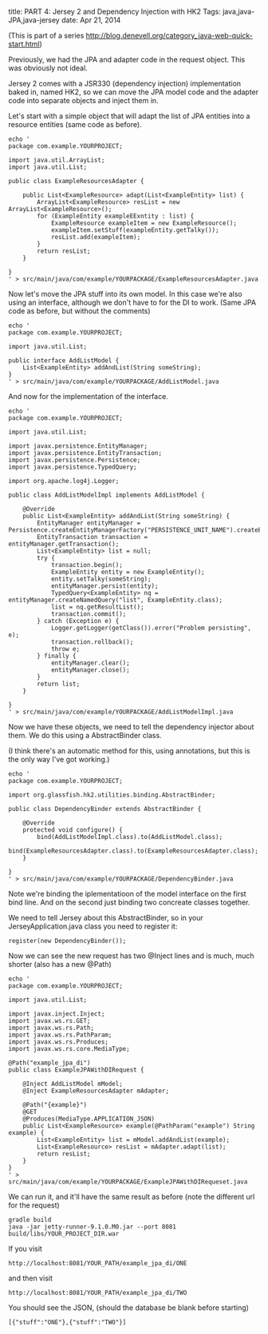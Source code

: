 title: PART 4: Jersey 2 and Dependency Injection with HK2
Tags: java,java-JPA,java-jersey
date: Apr 21, 2014

(This is part of a series http://blog.denevell.org/category_java-web-quick-start.html)

Previously, we had the JPA and adapter code in the request object. This was obviously not ideal.

Jersey 2 comes with a JSR330 (dependency injection) implementation baked in, named HK2, so we can move the JPA model code and the adapter code into separate objects and inject them in.

Let's start with a simple object that will adapt the list of JPA entities into a resource entities (same code as before).

    echo '
    package com.example.YOURPROJECT;
    
    import java.util.ArrayList;
    import java.util.List;
    
    public class ExampleResourcesAdapter {
    	
    	public List<ExampleResource> adapt(List<ExampleEntity> list) { 
    		ArrayList<ExampleResource> resList = new ArrayList<ExampleResource>();
    		for (ExampleEntity exampleEExntity : list) {
    			ExampleResource exampleItem = new ExampleResource();
    			exampleItem.setStuff(exampleEntity.getTalky());
    			resList.add(exampleItem);
    		}
    		return resList;
    	}
    
    }
    ' > src/main/java/com/example/YOURPACKAGE/ExampleResourcesAdapter.java
    
Now let's move the JPA stuff into its own model. In this case we're also using an interface, although we don't have to for the DI to work. (Same  JPA code as before, but without the comments)

    echo '
    package com.example.YOURPROJECT;
    
    import java.util.List;
    
    public interface AddListModel {
        List<ExampleEntity> addAndList(String someString);
    }
    ' > src/main/java/com/example/YOURPACKAGE/AddListModel.java

And now for the implementation of the interface.

    echo '
    package com.example.YOURPROJECT;
    
    import java.util.List;
    
    import javax.persistence.EntityManager;
    import javax.persistence.EntityTransaction;
    import javax.persistence.Persistence;
    import javax.persistence.TypedQuery;
    
    import org.apache.log4j.Logger;
    
    public class AddListModelImpl implements AddListModel {
    
    	@Override
    	public List<ExampleEntity> addAndList(String someString) {
    		EntityManager entityManager = Persistence.createEntityManagerFactory("PERSISTENCE_UNIT_NAME").createEntityManager();
    		EntityTransaction transaction = entityManager.getTransaction(); 
    		List<ExampleEntity> list = null;
    		try {
    			transaction.begin();
    			ExampleEntity entity = new ExampleEntity();
    			entity.setTalky(someString);
    			entityManager.persist(entity);
    			TypedQuery<ExampleEntity> nq = entityManager.createNamedQuery("list", ExampleEntity.class);
    			list = nq.getResultList();
    			transaction.commit();
    		} catch (Exception e) {
    			Logger.getLogger(getClass()).error("Problem persisting", e);
    			transaction.rollback();
    			throw e; 
    		} finally {
    			entityManager.clear(); 
    			entityManager.close();
    		}		
    		return list;
    	}
    
    }
    ' > src/main/java/com/example/YOURPACKAGE/AddListModelImpl.java
    
Now we have these objects, we need to tell the dependency injector about them. We do this using a AbstractBinder class.

(I think there's an automatic method for this, using annotations, but this is the only way I've got working.)

    echo '
    package com.example.YOURPROJECT;
    
    import org.glassfish.hk2.utilities.binding.AbstractBinder;
    
    public class DependencyBinder extends AbstractBinder {
    
    	@Override
    	protected void configure() {
    		bind(AddListModelImpl.class).to(AddListModel.class);
    		bind(ExampleResourcesAdapter.class).to(ExampleResourcesAdapter.class);
    	}
    
    }
    ' > src/main/java/com/example/YOURPACKAGE/DependencyBinder.java

Note we're binding the iplementatioon of the model interface on the first bind line. And on the second just binding two concreate classes together.

We need to tell Jersey about this AbstractBinder, so in your JerseyApplication.java class you need to register it:

    register(new DependencyBinder());

Now we can see the new request has two @Inject lines and is much, much shorter (also has a new @Path)

    echo '
    package com.example.YOURPROJECT;
    
    import java.util.List;
    
    import javax.inject.Inject;
    import javax.ws.rs.GET;
    import javax.ws.rs.Path;
    import javax.ws.rs.PathParam;
    import javax.ws.rs.Produces;
    import javax.ws.rs.core.MediaType;
    
    @Path("example_jpa_di")
    public class ExampleJPAWithDIRequest {
    	
    	@Inject AddListModel mModel;
    	@Inject ExampleResourcesAdapter mAdapter;
    
    	@Path("{example}")
    	@GET
    	@Produces(MediaType.APPLICATION_JSON)
    	public List<ExampleResource> example(@PathParam("example") String example) {
    		List<ExampleEntity> list = mModel.addAndList(example);
    		List<ExampleResource> resList = mAdapter.adapt(list);
    		return resList;
    	}
    }
    ' > src/main/java/com/example/YOURPACKAGE/ExampleJPAWithDIRequeset.java
    
We can run it, and it'll have the same result as before (note the different url for the request)

    gradle build
    java -jar jetty-runner-9.1.0.M0.jar --port 8081 build/libs/YOUR_PROJECT_DIR.war
    
If you visit 
    
    http://localhost:8081/YOUR_PATH/example_jpa_di/ONE
    
and then visit
    
    http://localhost:8081/YOUR_PATH/example_jpa_di/TWO

You should see the JSON, (should the database be blank before starting)

    [{"stuff":"ONE"},{"stuff":"TWO"}]

